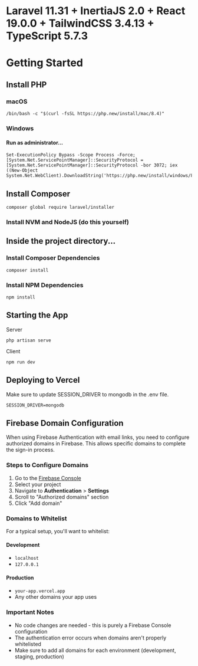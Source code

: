 # Laravel 11.31 + InertiaJS 2.0 + React 19.0.0 + TailwindCSS 3.4.13 + TypeScript 5.7.3

# Getting Started

## Install PHP

### macOS
```
/bin/bash -c "$(curl -fsSL https://php.new/install/mac/8.4)"
```

### Windows
#### Run as administrator...
```
Set-ExecutionPolicy Bypass -Scope Process -Force; [System.Net.ServicePointManager]::SecurityProtocol = [System.Net.ServicePointManager]::SecurityProtocol -bor 3072; iex ((New-Object System.Net.WebClient).DownloadString('https://php.new/install/windows/8.4'))
```

## Install Composer
```
composer global require laravel/installer
```

### Install NVM and NodeJS (do this yourself)

## Inside the project directory...
### Install Composer Dependencies
```
composer install
``` 

### Install NPM Dependencies
```
npm install
```

## Starting the App
Server
```
php artisan serve
```
Client
```
npm run dev
```

## Deploying to Vercel
Make sure to update SESSION_DRIVER to mongodb in the .env file.
```
SESSION_DRIVER=mongodb
```

## Firebase Domain Configuration

When using Firebase Authentication with email links, you need to configure authorized domains in Firebase. This allows specific domains to complete the sign-in process.

### Steps to Configure Domains

1. Go to the [Firebase Console](https://console.firebase.google.com/)
2. Select your project
3. Navigate to **Authentication** > **Settings**
4. Scroll to "Authorized domains" section
5. Click "Add domain"

### Domains to Whitelist

For a typical setup, you'll want to whitelist:

#### Development
- `localhost`
- `127.0.0.1`

#### Production
- `your-app.vercel.app`
- Any other domains your app uses

### Important Notes

- No code changes are needed - this is purely a Firebase Console configuration
- The authentication error occurs when domains aren't properly whitelisted
- Make sure to add all domains for each environment (development, staging, production)
